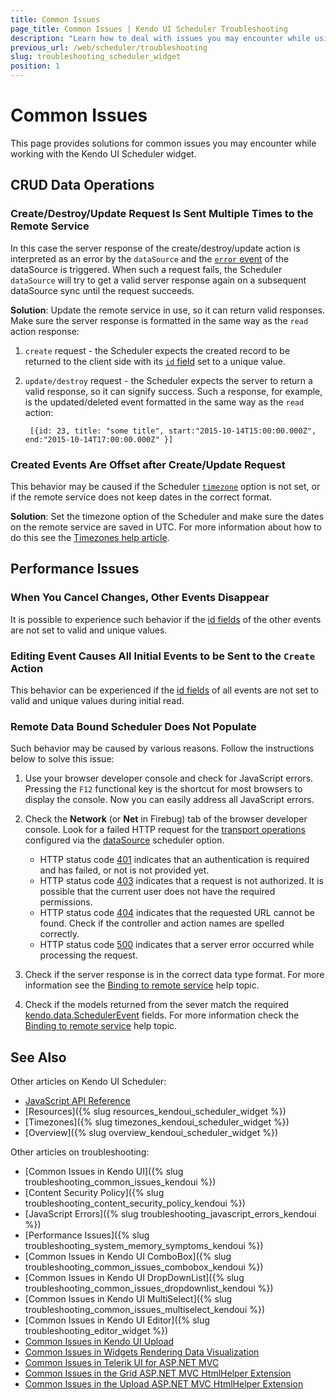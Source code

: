 ```yaml
---
title: Common Issues
page_title: Common Issues | Kendo UI Scheduler Troubleshooting
description: "Learn how to deal with issues you may encounter while using the Kendo UI Scheduler widget."
previous_url: /web/scheduler/troubleshooting
slug: troubleshooting_scheduler_widget
position: 1
---
```


# Common Issues

This page provides solutions for common issues you may encounter while working with the Kendo UI Scheduler widget.

## CRUD Data Operations

### Create/Destroy/Update Request Is Sent Multiple Times to the Remote Service

In this case the server response of the create/destroy/update action is interpreted as an error by the `dataSource` and the [`error` event](/api/framework/datasource#events-error) of the dataSource is triggered. When such a request fails, the Scheduler `dataSource` will try to get a valid server response again on a subsequent dataSource sync until the request succeeds. 

**Solution**: Update the remote service in use, so it can return valid responses. Make sure the server response is formatted in the same way as the `read` action response:

1. `create` request - the Scheduler expects the created record to be returned to the client side with its [`id` field](/api/javascript/data/schedulerevent#fields-id) set to a unique value.

2. `update/destroy` request - the Scheduler expects the server to return a valid response, so it can signify success. Such a response, for example, is the updated/deleted event formatted in the same way as the `read` action:

        [{id: 23, title: "some title", start:"2015-10-14T15:00:00.000Z", end:"2015-10-14T17:00:00.000Z" }]

### Created Events Are Offset after Create/Update Request

This behavior may be caused if the Scheduler [`timezone`](/api/javascript/ui/scheduler#configuration-timezone) option is not set, or if the remote service does not keep dates in the correct format.

**Solution**: Set the timezone option of the Scheduler and make sure the dates on the remote service are saved in UTC. For more information about how to do this see the [Timezones help article](/web/scheduler/timezones).
    
## Performance Issues

### When You Cancel Changes, Other Events Disappear

It is possible to experience such behavior if the [id fields](/api/javascript/data/schedulerevent#fields-id) of the other events are not set to valid and unique values. 

### Editing Event Causes All Initial Events to be Sent to the <code>Create</code> Action

This behavior can be experienced if the [id fields](/api/javascript/data/schedulerevent#fields-id) of all events are not set to valid and unique values during initial read. 

### Remote Data Bound Scheduler Does Not Populate

Such behavior may be caused by various reasons. Follow the instructions below to solve this issue:

1. Use your browser developer console and check for JavaScript errors. Pressing the `F12` functional key is the shortcut for most browsers to display the console. Now you can easily address all JavaScript errors.

2. Check the **Network** (or **Net** in Firebug) tab of the browser developer console. Look for a failed HTTP request for the [transport operations](http://docs.telerik.com/kendo-ui/api/javascript/data/datasource#configuration-transport) configured via the [dataSource](http://docs.telerik.com/kendo-ui/api/javascript/ui/scheduler#configuration-dataSource) scheduler option.
    - HTTP status code [401](http://en.wikipedia.org/wiki/List_of_HTTP_status_codes#401) indicates that an authentication is required and has failed, or not is not provided yet.
    - HTTP status code [403](http://en.wikipedia.org/wiki/List_of_HTTP_status_codes#403) indicates that a request is not authorized. It is possible that the current user does not have
    the required permissions.
    - HTTP status code [404](http://en.wikipedia.org/wiki/List_of_HTTP_status_codes#404) indicates that the requested URL cannot be found. Check if the controller and action names are spelled correctly.
    - HTTP status code [500](http://en.wikipedia.org/wiki/List_of_HTTP_status_codes#500) indicates that a server error occurred while processing the request.

3. Check if the server response is in the correct data type format. For more information see the [Binding to remote service](/web/scheduler/overview#binding-to-remote-service) help topic. 

4. Check if the models returned from the sever match the required [kendo.data.SchedulerEvent](/api/javascript/data/schedulerevent) fields. For more information check the [Binding to remote service](/web/scheduler/overview#binding-to-remote-service) help topic.

## See Also

Other articles on Kendo UI Scheduler:

* [JavaScript API Reference](/api/javascript/ui/scheduler)
* [Resources]({% slug resources_kendoui_scheduler_widget %})
* [Timezones]({% slug timezones_kendoui_scheduler_widget %})
* [Overview]({% slug overview_kendoui_scheduler_widget %})

Other articles on troubleshooting:

* [Common Issues in Kendo UI]({% slug troubleshooting_common_issues_kendoui %})
* [Content Security Policy]({% slug troubleshooting_content_security_policy_kendoui %})
* [JavaScript Errors]({% slug troubleshooting_javascript_errors_kendoui %})
* [Performance Issues]({% slug troubleshooting_system_memory_symptoms_kendoui %})
* [Common Issues in Kendo UI ComboBox]({% slug troubleshooting_common_issues_combobox_kendoui %})
* [Common Issues in Kendo UI DropDownList]({% slug troubleshooting_common_issues_dropdownlist_kendoui %})
* [Common Issues in Kendo UI MultiSelect]({% slug troubleshooting_common_issues_multiselect_kendoui %})
* [Common Issues in Kendo UI Editor]({% slug troubleshooting_editor_widget %})
* [Common Issues in Kendo UI Upload](/web/upload/troubleshooting)
* [Common Issues in Widgets Rendering Data Visualization](/dataviz/troubleshooting)
* [Common Issues in Telerik UI for ASP.NET MVC](/aspnet-mvc/troubleshooting)
* [Common Issues in the Grid ASP.NET MVC HtmlHelper Extension](/aspnet-mvc/helpers/grid/troubleshooting)
* [Common Issues in the Upload ASP.NET MVC HtmlHelper Extension](/aspnet-mvc/helpers/upload/troubleshooting)